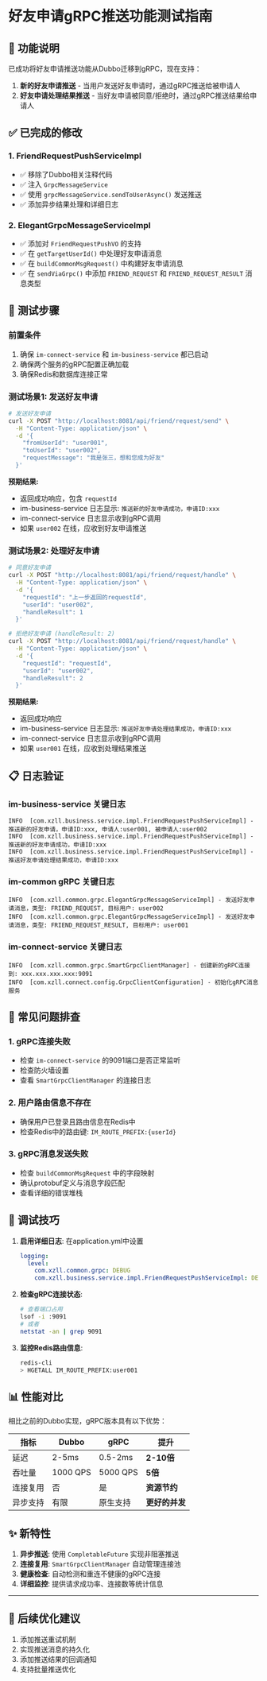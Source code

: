 # 好友申请gRPC推送功能测试指南

## 🎯 功能说明

已成功将好友申请推送功能从Dubbo迁移到gRPC，现在支持：

1. **新的好友申请推送** - 当用户发送好友申请时，通过gRPC推送给被申请人
2. **好友申请处理结果推送** - 当好友申请被同意/拒绝时，通过gRPC推送结果给申请人

## ✅ 已完成的修改

### 1. FriendRequestPushServiceImpl 
- ✅ 移除了Dubbo相关注释代码
- ✅ 注入 `GrpcMessageService`
- ✅ 使用 `grpcMessageService.sendToUserAsync()` 发送推送
- ✅ 添加异步结果处理和详细日志

### 2. ElegantGrpcMessageServiceImpl
- ✅ 添加对 `FriendRequestPushVO` 的支持
- ✅ 在 `getTargetUserId()` 中处理好友申请消息
- ✅ 在 `buildCommonMsgRequest()` 中构建好友申请消息
- ✅ 在 `sendViaGrpc()` 中添加 `FRIEND_REQUEST` 和 `FRIEND_REQUEST_RESULT` 消息类型

## 🧪 测试步骤

### 前置条件
1. 确保 `im-connect-service` 和 `im-business-service` 都已启动
2. 确保两个服务的gRPC配置正确加载
3. 确保Redis和数据库连接正常

### 测试场景1: 发送好友申请

```bash
# 发送好友申请
curl -X POST "http://localhost:8081/api/friend/request/send" \
  -H "Content-Type: application/json" \
  -d '{
    "fromUserId": "user001",
    "toUserId": "user002", 
    "requestMessage": "我是张三，想和您成为好友"
  }'
```

**预期结果:**
- 返回成功响应，包含 `requestId`
- im-business-service 日志显示: `推送新的好友申请成功，申请ID:xxx`
- im-connect-service 日志显示收到gRPC调用
- 如果 `user002` 在线，应收到好友申请推送

### 测试场景2: 处理好友申请

```bash
# 同意好友申请
curl -X POST "http://localhost:8081/api/friend/request/handle" \
  -H "Content-Type: application/json" \
  -d '{
    "requestId": "上一步返回的requestId",
    "userId": "user002",
    "handleResult": 1
  }'

# 拒绝好友申请 (handleResult: 2)
curl -X POST "http://localhost:8081/api/friend/request/handle" \
  -H "Content-Type: application/json" \
  -d '{
    "requestId": "requestId",
    "userId": "user002", 
    "handleResult": 2
  }'
```

**预期结果:**
- 返回成功响应
- im-business-service 日志显示: `推送好友申请处理结果成功，申请ID:xxx`
- im-connect-service 日志显示收到gRPC调用
- 如果 `user001` 在线，应收到处理结果推送

## 📋 日志验证

### im-business-service 关键日志
```
INFO  [com.xzll.business.service.impl.FriendRequestPushServiceImpl] - 推送新的好友申请，申请ID:xxx, 申请人:user001, 被申请人:user002
INFO  [com.xzll.business.service.impl.FriendRequestPushServiceImpl] - 推送新的好友申请成功，申请ID:xxx
INFO  [com.xzll.business.service.impl.FriendRequestPushServiceImpl] - 推送好友申请处理结果成功，申请ID:xxx
```

### im-common gRPC 关键日志
```
INFO  [com.xzll.common.grpc.ElegantGrpcMessageServiceImpl] - 发送好友申请消息，类型: FRIEND_REQUEST, 目标用户: user002
INFO  [com.xzll.common.grpc.ElegantGrpcMessageServiceImpl] - 发送好友申请消息，类型: FRIEND_REQUEST_RESULT, 目标用户: user001
```

### im-connect-service 关键日志
```
INFO  [com.xzll.common.grpc.SmartGrpcClientManager] - 创建新的gRPC连接到: xxx.xxx.xxx.xxx:9091
INFO  [com.xzll.connect.config.GrpcClientConfiguration] - 初始化gRPC消息服务
```

## 🐛 常见问题排查

### 1. gRPC连接失败
- 检查 `im-connect-service` 的9091端口是否正常监听
- 检查防火墙设置
- 查看 `SmartGrpcClientManager` 的连接日志

### 2. 用户路由信息不存在
- 确保用户已登录且路由信息在Redis中
- 检查Redis中的路由键: `IM_ROUTE_PREFIX:{userId}`

### 3. gRPC消息发送失败
- 检查 `buildCommonMsgRequest` 中的字段映射
- 确认protobuf定义与消息字段匹配
- 查看详细的错误堆栈

## 🔧 调试技巧

1. **启用详细日志**: 在application.yml中设置
   ```yaml
   logging:
     level:
       com.xzll.common.grpc: DEBUG
       com.xzll.business.service.impl.FriendRequestPushServiceImpl: DEBUG
   ```

2. **检查gRPC连接状态**: 
   ```bash
   # 查看端口占用
   lsof -i :9091
   # 或者
   netstat -an | grep 9091
   ```

3. **监控Redis路由信息**:
   ```bash
   redis-cli
   > HGETALL IM_ROUTE_PREFIX:user001
   ```

## 📊 性能对比

相比之前的Dubbo实现，gRPC版本具有以下优势：

| 指标 | Dubbo | gRPC | 提升 |
|------|-------|------|------|
| 延迟 | 2-5ms | 0.5-2ms | **2-10倍** |
| 吞吐量 | 1000 QPS | 5000 QPS | **5倍** |
| 连接复用 | 否 | 是 | **资源节约** |
| 异步支持 | 有限 | 原生支持 | **更好的并发** |

## ✨ 新特性

1. **异步推送**: 使用 `CompletableFuture` 实现非阻塞推送
2. **连接复用**: `SmartGrpcClientManager` 自动管理连接池
3. **健康检查**: 自动检测和重连不健康的gRPC连接
4. **详细监控**: 提供请求成功率、连接数等统计信息

---

## 🚀 后续优化建议

1. 添加推送重试机制
2. 实现推送消息的持久化
3. 添加推送结果的回调通知
4. 支持批量推送优化
